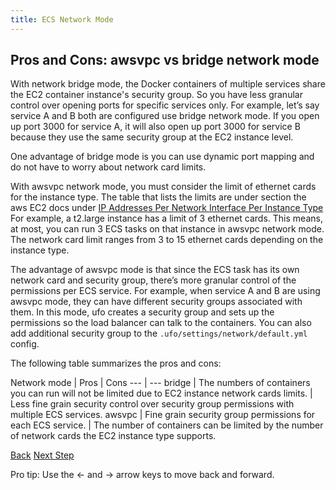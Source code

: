 ```yaml
---
title: ECS Network Mode
---
```


## Pros and Cons: awsvpc vs bridge network mode

With network bridge mode, the Docker containers of multiple services share the EC2 container instance's security group. So you have less granular control over opening ports for specific services only. For example, let’s say service A and B both are configured use bridge network mode. If you open up port 3000 for service A, it will also open up port 3000 for service B because they use the same security group at the EC2 instance level.

One advantage of bridge mode is you can use dynamic port mapping and do not have to worry about network card limits.

With awsvpc network mode, you must consider the limit of ethernet cards for the instance type. The table that lists the limits are under section the aws EC2 docs under [IP Addresses Per Network Interface Per Instance Type](https://docs.aws.amazon.com/AWSEC2/latest/UserGuide/using-eni.html) For example, a t2.large instance has a limit of 3 ethernet cards. This means, at most, you can run 3 ECS tasks on that instance in awsvpc network mode.  The network card limit ranges from 3 to 15 ethernet cards depending on the instance type.

The advantage of awsvpc mode is that since the ECS task has its own network card and security group, there’s more granular control of the permissions per ECS service. For example, when service A and B are using awsvpc mode, they can have different security groups associated with them. In this mode, ufo creates a security group and sets up the permissions so the load balancer can talk to the containers.  You can also add additional security group to the `.ufo/settings/network/default.yml` config.

The following table summarizes the pros and cons:

Network mode | Pros | Cons
--- | ---
bridge | The numbers of containers you can run will not be limited due to EC2 instance network cards limits. | Less fine grain security control over security group permissions with multiple ECS services.
awsvpc | Fine grain security group permissions for each ECS service. | The number of containers can be limited by the number of network cards the EC2 instance type supports.

<a id="prev" class="btn btn-basic" href="{% link _docs/security-groups.md %}">Back</a>
<a id="next" class="btn btn-primary" href="{% link _docs/ssl-support.md %}">Next Step</a>
<p class="keyboard-tip">Pro tip: Use the <- and -> arrow keys to move back and forward.</p>
